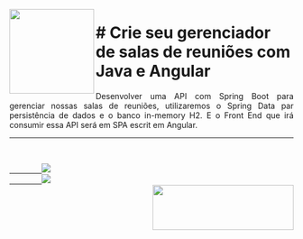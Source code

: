 <p><img src="https://user-images.githubusercontent.com/63436406/128632436-0aba1ff9-631a-4478-b543-69fcad2e6bb8.png" align="left" height="150px" width="150px">
    <h1># Crie seu gerenciador de salas de reuniões com Java e Angular</h1> 
    <p align="justify">
    Desenvolver uma API com Spring Boot para gerenciar nossas salas de reuniões, utilizaremos o Spring Data par persistência de dados e o banco in-memory H2. E o Front End que irá consumir essa API será em SPA escrit em Angular.
    </p>
</p>      

---

<br>
    <code><a href="https:/discord.com">
        <img src="https://img.shields.io/badge/Léo Albergaria%20-%237289DA.svg?&style=for-the-badge&logo=discord&logoColor=white" /></a></code>
    <code><a href="https://www.linkedin.com/in/adm-leo-albergaria/">
        <img src="https://img.shields.io/badge/linkedin%20-%230077B5.svg?&style=for-the-badge&logo=linkedin&logoColor=white" /></a></code>
<br>     

<a href="https://www.digitalinnovation.one/">
    <img src="https://user-images.githubusercontent.com/63436406/127776292-9ec4809a-1137-4dc8-b493-7de0186fd55c.png" align="right" height="80px" width="250px" ></a>
